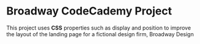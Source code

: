# Broadway CodeCademy Project
This project uses **CSS** properties such as display and position to improve the layout of the landing page for a fictional design firm, Broadway Design